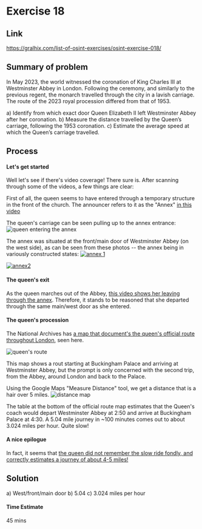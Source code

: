 # Exercise 18

## Link
https://gralhix.com/list-of-osint-exercises/osint-exercise-018/

## Summary of problem

In May 2023, the world witnessed the coronation of King Charles III at Westminster Abbey in London. Following the ceremony, and similarly to the previous regent, the monarch travelled through the city in a lavish carriage. The route of the 2023 royal procession differed from that of 1953. 

a) Identify from which exact door Queen Elizabeth II left Westminster Abbey after her coronation.
b) Measure the distance travelled by the Queen’s carriage, following the 1953 coronation.
c) Estimate the average speed at which the Queen’s carriage travelled.

 

## Process

#### Let's get started

Well let's see if there's video coverage! There sure is.
After scanning through some of the videos, a few things are clear:

First of all, the queen seems to have entered through a temporary structure in the front of the church. The announcer refers to it as the "Annex" [in this video](https://youtu.be/LEDp34MRI20?t=246)

The queen's carriage can be seen pulling up to the annex entrance:
![queen entering the annex](https://i.imgur.com/iDQVdTU_d.webp?maxwidth=1520&fidelity=grand)

The annex was situated at the front/main door of Westminster Abbey (on the west side), as can be seen from these photos -- the annex being in variously constructed states:
[![annex 1](https://media.gettyimages.com/id/143205766/photo/coronation-preparations.jpg?s=2048x2048&w=gi&k=20&c=psUHUQuQMY99kC1dbarPT1BT-SZOBc2SqPCwK7we9XY=)](https://www.gettyimages.com/detail/news-photo/stands-under-construction-outside-westminster-abbey-london-news-photo/143205766?searchscope=image%2Cfilm&adppopup=true)

[![annex2](https://media.gettyimages.com/id/104506447/photo/westminster-abbey.jpg?s=2048x2048&w=gi&k=20&c=_VAJNdEEuUvrYJKbmHoRB0S5BsB3hDM6jr_eOSIagK4=)](https://www.gettyimages.com/detail/news-photo/view-of-westminster-abbey-readying-for-the-coronation-of-news-photo/104506447?searchscope=image%2Cfilm&adppopup=true)

#### The queen's exit
As the queen marches out of the Abbey, [this video shows her leaving through the annex](https://youtu.be/VtL4THlDzHo?t=329). Therefore, it stands to be reasoned that she departed through the same main/west door as she entered.

#### The queen's procession
The National Archives has [a map that document's the queen's official route throughout London](https://www.nationalarchives.gov.uk/education/resources/significant-events/coronation-of-elizabeth-ii-1953/), seen here.

![queen's route](https://www.nationalarchives.gov.uk/wp-content/uploads/2019/03/PC-22_11_1953-Eliz-II-coronation-map.jpg)

This map shows a rout starting at Buckingham Palace and arriving at Westminster Abbey, but the prompt is only concerned with the second trip, from the Abbey, around London and back to the Palace.

Using the Google Maps "Measure Distance" tool, we get a distance that is a hair over 5 miles.
![distance map](https://i.imgur.com/l2zVJtv.png)

The table at the bottom of the official route map estimates that the Queen's coach would depart Westminster Abbey at 2:50 and arrive at Buckingham Palace at 4:30. A 5.04 mile journey in ~100 minutes comes out to about 3.024 miles per hour. Quite slow!



#### A nice epilogue
In fact, it seems that [the queen did not remember the slow ride fondly, and correctly estimates a journey of about 4-5 miles!](https://youtu.be/OTsA5hBTNDY?t=22)





## Solution

a) West/front/main door
b) 5.04
c) 3.024 miles per hour


#### Time Estimate
45 mins